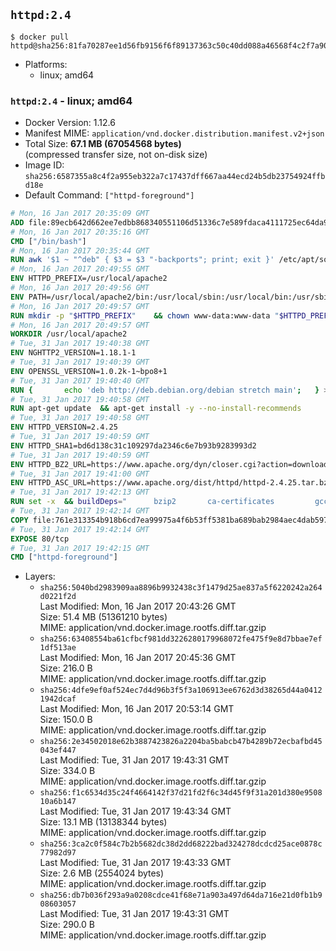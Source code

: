 ## `httpd:2.4`

```console
$ docker pull httpd@sha256:81fa70287ee1d56fb9156f6f89137363c50c40dd088a46568f4c2f7a901e2674
```

-	Platforms:
	-	linux; amd64

### `httpd:2.4` - linux; amd64

-	Docker Version: 1.12.6
-	Manifest MIME: `application/vnd.docker.distribution.manifest.v2+json`
-	Total Size: **67.1 MB (67054568 bytes)**  
	(compressed transfer size, not on-disk size)
-	Image ID: `sha256:6587355a8c4f2a955eb322a7c17437dff667aa44ecd24b5db23754924ffbd18e`
-	Default Command: `["httpd-foreground"]`

```dockerfile
# Mon, 16 Jan 2017 20:35:09 GMT
ADD file:89ecb642d662ee7edbb868340551106d51336c7e589fdaca4111725ec64da957 in / 
# Mon, 16 Jan 2017 20:35:16 GMT
CMD ["/bin/bash"]
# Mon, 16 Jan 2017 20:35:44 GMT
RUN awk '$1 ~ "^deb" { $3 = $3 "-backports"; print; exit }' /etc/apt/sources.list > /etc/apt/sources.list.d/backports.list
# Mon, 16 Jan 2017 20:49:55 GMT
ENV HTTPD_PREFIX=/usr/local/apache2
# Mon, 16 Jan 2017 20:49:56 GMT
ENV PATH=/usr/local/apache2/bin:/usr/local/sbin:/usr/local/bin:/usr/sbin:/usr/bin:/sbin:/bin
# Mon, 16 Jan 2017 20:49:57 GMT
RUN mkdir -p "$HTTPD_PREFIX" 	&& chown www-data:www-data "$HTTPD_PREFIX"
# Mon, 16 Jan 2017 20:49:57 GMT
WORKDIR /usr/local/apache2
# Tue, 31 Jan 2017 19:40:38 GMT
ENV NGHTTP2_VERSION=1.18.1-1
# Tue, 31 Jan 2017 19:40:39 GMT
ENV OPENSSL_VERSION=1.0.2k-1~bpo8+1
# Tue, 31 Jan 2017 19:40:40 GMT
RUN { 		echo 'deb http://deb.debian.org/debian stretch main'; 	} > /etc/apt/sources.list.d/stretch.list 	&& { 		echo 'Package: *'; 		echo 'Pin: release n=stretch'; 		echo 'Pin-Priority: -10'; 		echo; 		echo 'Package: libnghttp2*'; 		echo "Pin: version $NGHTTP2_VERSION"; 		echo 'Pin-Priority: 990'; 		echo; 	} > /etc/apt/preferences.d/unstable-nghttp2
# Tue, 31 Jan 2017 19:40:58 GMT
RUN apt-get update 	&& apt-get install -y --no-install-recommends 		libapr1 		libaprutil1 		libaprutil1-ldap 		libapr1-dev 		libaprutil1-dev 		liblua5.2-0 		libnghttp2-14=$NGHTTP2_VERSION 		libpcre++0 		libssl1.0.0=$OPENSSL_VERSION 		libxml2 	&& rm -r /var/lib/apt/lists/*
# Tue, 31 Jan 2017 19:40:58 GMT
ENV HTTPD_VERSION=2.4.25
# Tue, 31 Jan 2017 19:40:59 GMT
ENV HTTPD_SHA1=bd6d138c31c109297da2346c6e7b93b9283993d2
# Tue, 31 Jan 2017 19:40:59 GMT
ENV HTTPD_BZ2_URL=https://www.apache.org/dyn/closer.cgi?action=download&filename=httpd/httpd-2.4.25.tar.bz2
# Tue, 31 Jan 2017 19:41:00 GMT
ENV HTTPD_ASC_URL=https://www.apache.org/dist/httpd/httpd-2.4.25.tar.bz2.asc
# Tue, 31 Jan 2017 19:42:13 GMT
RUN set -x 	&& buildDeps=" 		bzip2 		ca-certificates 		gcc 		libnghttp2-dev=$NGHTTP2_VERSION 		liblua5.2-dev 		libpcre++-dev 		libssl-dev=$OPENSSL_VERSION 		libxml2-dev 		zlib1g-dev 		make 		wget 	" 	&& apt-get update 	&& apt-get install -y --no-install-recommends -V $buildDeps 	&& rm -r /var/lib/apt/lists/* 		&& wget -O httpd.tar.bz2 "$HTTPD_BZ2_URL" 	&& echo "$HTTPD_SHA1 *httpd.tar.bz2" | sha1sum -c - 	&& wget -O httpd.tar.bz2.asc "$HTTPD_ASC_URL" 	&& export GNUPGHOME="$(mktemp -d)" 	&& gpg --keyserver ha.pool.sks-keyservers.net --recv-keys A93D62ECC3C8EA12DB220EC934EA76E6791485A8 	&& gpg --batch --verify httpd.tar.bz2.asc httpd.tar.bz2 	&& rm -r "$GNUPGHOME" httpd.tar.bz2.asc 		&& mkdir -p src 	&& tar -xf httpd.tar.bz2 -C src --strip-components=1 	&& rm httpd.tar.bz2 	&& cd src 		&& ./configure 		--prefix="$HTTPD_PREFIX" 		--enable-mods-shared=reallyall 	&& make -j "$(nproc)" 	&& make install 		&& cd .. 	&& rm -r src man manual 		&& sed -ri 		-e 's!^(\s*CustomLog)\s+\S+!\1 /proc/self/fd/1!g' 		-e 's!^(\s*ErrorLog)\s+\S+!\1 /proc/self/fd/2!g' 		"$HTTPD_PREFIX/conf/httpd.conf" 		&& apt-get purge -y --auto-remove $buildDeps
# Tue, 31 Jan 2017 19:42:14 GMT
COPY file:761e313354b918b6cd7ea99975a4f6b53ff5381ba689bab2984aec4dab597215 in /usr/local/bin/ 
# Tue, 31 Jan 2017 19:42:14 GMT
EXPOSE 80/tcp
# Tue, 31 Jan 2017 19:42:15 GMT
CMD ["httpd-foreground"]
```

-	Layers:
	-	`sha256:5040bd2983909aa8896b9932438c3f1479d25ae837a5f6220242a264d0221f2d`  
		Last Modified: Mon, 16 Jan 2017 20:43:26 GMT  
		Size: 51.4 MB (51361210 bytes)  
		MIME: application/vnd.docker.image.rootfs.diff.tar.gzip
	-	`sha256:63408554ba61cfbcf981dd3226280179968072fe475f9e8d7bbae7ef1df513ae`  
		Last Modified: Mon, 16 Jan 2017 20:45:36 GMT  
		Size: 216.0 B  
		MIME: application/vnd.docker.image.rootfs.diff.tar.gzip
	-	`sha256:4dfe9ef0af524ec7d4d96b3f5f3a106913ee6762d3d38265d44a04121942dcaf`  
		Last Modified: Mon, 16 Jan 2017 20:53:14 GMT  
		Size: 150.0 B  
		MIME: application/vnd.docker.image.rootfs.diff.tar.gzip
	-	`sha256:2e34502018e62b3887423826a2204ba5babcb47b4289b72ecbafbd45043ef447`  
		Last Modified: Tue, 31 Jan 2017 19:43:31 GMT  
		Size: 334.0 B  
		MIME: application/vnd.docker.image.rootfs.diff.tar.gzip
	-	`sha256:f1c6534d35c24f4664142f37d21fd2f6c34d45f9f31a201d380e950810a6b147`  
		Last Modified: Tue, 31 Jan 2017 19:43:34 GMT  
		Size: 13.1 MB (13138344 bytes)  
		MIME: application/vnd.docker.image.rootfs.diff.tar.gzip
	-	`sha256:3ca2c0f584c7b2b5682dc38d2dd68222bad324278dcdcd25ace0878c77982d97`  
		Last Modified: Tue, 31 Jan 2017 19:43:33 GMT  
		Size: 2.6 MB (2554024 bytes)  
		MIME: application/vnd.docker.image.rootfs.diff.tar.gzip
	-	`sha256:db7b036f293a9a0208cdce41f68e71a903a497d64da716e21d0fb1b908603057`  
		Last Modified: Tue, 31 Jan 2017 19:43:31 GMT  
		Size: 290.0 B  
		MIME: application/vnd.docker.image.rootfs.diff.tar.gzip

